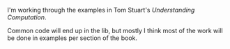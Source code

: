I'm working through the examples in Tom Stuart's _Understanding Computation_.

Common code will end up in the lib, but mostly I think most of the work will
be done in examples per section of the book.

